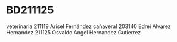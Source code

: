 # BD211125
veterinaria
211119 Arisel Fernández cañaveral
203140 Edrei Alvarez Hernandez
211125 Osvaldo Angel Hernandez Gutierrez
